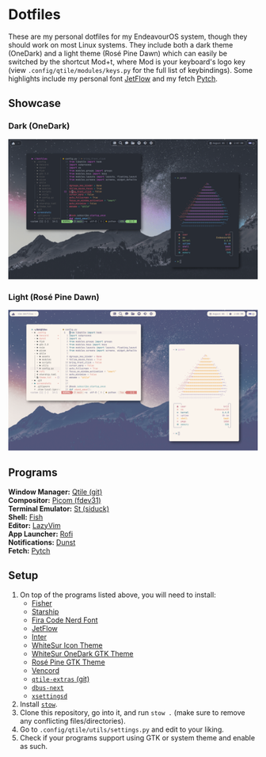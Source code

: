 # Dotfiles

These are my personal dotfiles for my EndeavourOS system, though they should work on most Linux systems. They include both a dark theme (OneDark) and a light theme (Rosé Pine Dawn) which can easily be switched by the shortcut Mod+t, where Mod is your keyboard's logo key (view `.config/qtile/modules/keys.py` for the full list of keybindings). Some highlights include my personal font [JetFlow](https://github.com/kritdass/JetFlow) and my fetch [Pytch](https://github.com/kritdass/pytch).

## Showcase

### Dark (OneDark)
![](./screenshots/screenshot_dark.png)
### Light (Rosé Pine Dawn)
![](./screenshots/screenshot_light.png)

## Programs
**Window Manager:** [Qtile (git)](https://qtile.readthedocs.io/en/latest/) \
**Compositor:** [Picom (fdev31)](https://github.com/fdev31/picom/) \
**Terminal Emulator:** [St (siduck)](https://github.com/siduck/st) \
**Shell:** [Fish](https://fishshell.com/) \
**Editor:** [LazyVim](https://www.lazyvim.org/) \
**App Launcher:** [Rofi](https://github.com/davatorium/rofi) \
**Notifications:** [Dunst](https://dunst-project.org/) \
**Fetch:** [Pytch](https://github.com/kritdass/pytch)

## Setup
1. On top of the programs listed above, you will need to install:
    - [Fisher](https://github.com/jorgebucaran/fisher)
    - [Starship](https://starship.rs/)
    - [Fira Code Nerd Font](https://github.com/ryanoasis/nerd-fonts/tree/master/patched-fonts/FiraCode)
    - [JetFlow](https://github.com/kritdass/JetFlow/)
    - [Inter](https://fonts.google.com/specimen/Inter)
    - [WhiteSur Icon Theme](https://github.com/vinceliuice/WhiteSur-icon-theme)
    - [WhiteSur OneDark GTK Theme](https://github.com/xXTgamerXx/WhiteSur-onedark-gtk-theme)
    - [Rosé Pine GTK Theme](https://github.com/rose-pine/gtk)
    - [Vencord](https://vencord.dev/)
    - [`qtile-extras` (git)](https://qtile-extras.readthedocs.io/en/latest/)
    - [`dbus-next`](https://github.com/altdesktop/python-dbus-next/)
    - [`xsettingsd`](https://codeberg.org/derat/xsettingsd)
2. Install [`stow`](https://www.gnu.org/software/stow/).
3. Clone this repository, go into it, and run `stow .` (make sure to remove any conflicting files/directories).
4. Go to `.config/qtile/utils/settings.py` and edit to your liking.
5. Check if your programs support using GTK or system theme and enable as such.
